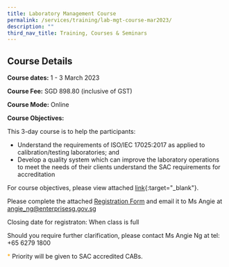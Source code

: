 ```yaml
---
title: Laboratory Management Course
permalink: /services/training/lab-mgt-course-mar2023/
description: ""
third_nav_title: Training, Courses & Seminars
---
```

## Course Details
**Course dates:**  1 - 3 March 2023

**Course Fee:** SGD 898.80 (inclusive of GST)
 
**Course Mode:**  Online

**Course Objectives:**
 
This 3-day course is to help the participants:
* Understand the requirements of ISO/IEC 17025:2017 as applied to calibration/testing laboratories; and  
* Develop a quality system which can improve the laboratory operations to meet the needs of their clients understand the SAC requirements for accreditation
 
For course objectives, please view attached
[link](/files/Training/Course-Objectives-LM.pdf){:target="\_blank"}.


Please complete the attached [Registration Form](/files/Registration%20forms/Registration-form-LM-Mar2023.pdf) and email it to Ms Angie at angie_ng@enterprisesg.gov.sg

Closing date for registraton:  When class is full
  
Should you require further clarification, please contact Ms Angie Ng at tel: +65 6279 1800

<span style="color:orange">\*</span> Priority will be given to SAC accredited CABs.